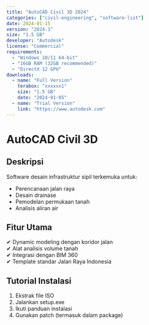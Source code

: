 ```yaml
---
title: "AutoCAD Civil 3D 2024"
categories: ["civil-engineering", "software-list"]
date: 2024-01-15
version: "2024.1"
size: "1.5 GB"
developer: "Autodesk"
license: "Commercial"
requirements:
  - "Windows 10/11 64-bit"
  - "16GB RAM (32GB recommended)"
  - "DirectX 12 GPU"
downloads:
  - name: "Full Version"
    terabox: "xxxxxx1"
    size: "1.5 GB"
    date: "2024-01-05"
  - name: "Trial Version"
    link: "https://www.autodesk.com"
---
```


# AutoCAD Civil 3D

## Deskripsi
Software desain infrastruktur sipil terkemuka untuk:
- Perencanaan jalan raya
- Desain drainase
- Pemodelan permukaan tanah
- Analisis aliran air

## Fitur Utama
✔ Dynamic modeling dengan koridor jalan  
✔ Alat analisis volume tanah  
✔ Integrasi dengan BIM 360  
✔ Template standar Jalan Raya Indonesia

## Tutorial Instalasi
1. Ekstrak file ISO
2. Jalankan setup.exe
3. Ikuti panduan instalasi
4. Gunakan patch (termasuk dalam package)